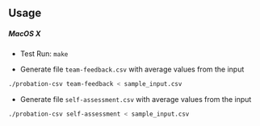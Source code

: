 Usage
-----

##### MacOS X 


- Test Run: `make`

- Generate file `team-feedback.csv` with average values from the input

```sh
./probation-csv team-feedback < sample_input.csv
```

- Generate file `self-assessment.csv` with average values from the input
```sh
./probation-csv self-assessment < sample_input.csv
```
